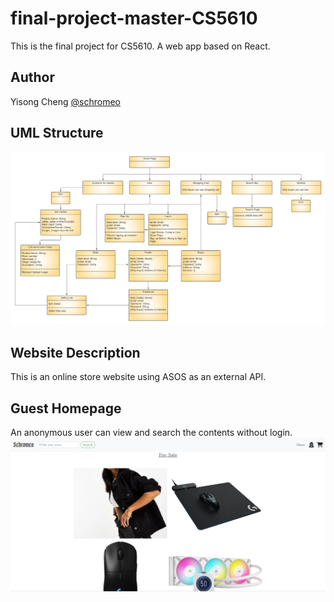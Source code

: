 # final-project-master-CS5610
This is the final project for CS5610. A web app based on React.

## Author
Yisong Cheng [@schromeo](https://github.com/Schromeo/)

## UML Structure
![UML](screenshots/UML.png)

## Website Description

This is an online store website using ASOS as an external API.  

## Guest Homepage
An anonymous user can view and search the contents without login. 
![GuestHome](screenshots/GuestHome.png)
